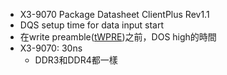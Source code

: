 - X3-9070 Package Datasheet ClientPlus Rev1.1
- DQS setup time for data input start
- 在write preamble([tWPRE](651a94d2-3a89-477a-a253-7f753ecc5c32))之前，DOS high的時間
- X3-9070: 30ns
	- DDR3和DDR4都一樣
